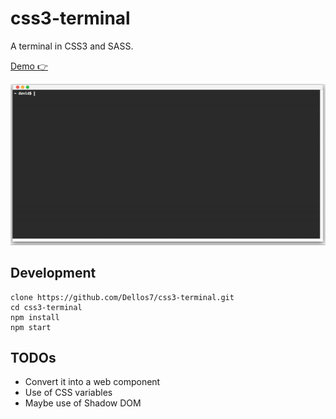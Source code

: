 # css3-terminal

A terminal in CSS3 and SASS.

[Demo :point_right:](https://dellos7.github.io/css3-terminal/)

![CSS3 Terminal](docs/terminal.gif)

## Development

```shell
clone https://github.com/Dellos7/css3-terminal.git
cd css3-terminal
npm install
npm start
```

## TODOs

* Convert it into a web component
* Use of CSS variables
* Maybe use of Shadow DOM